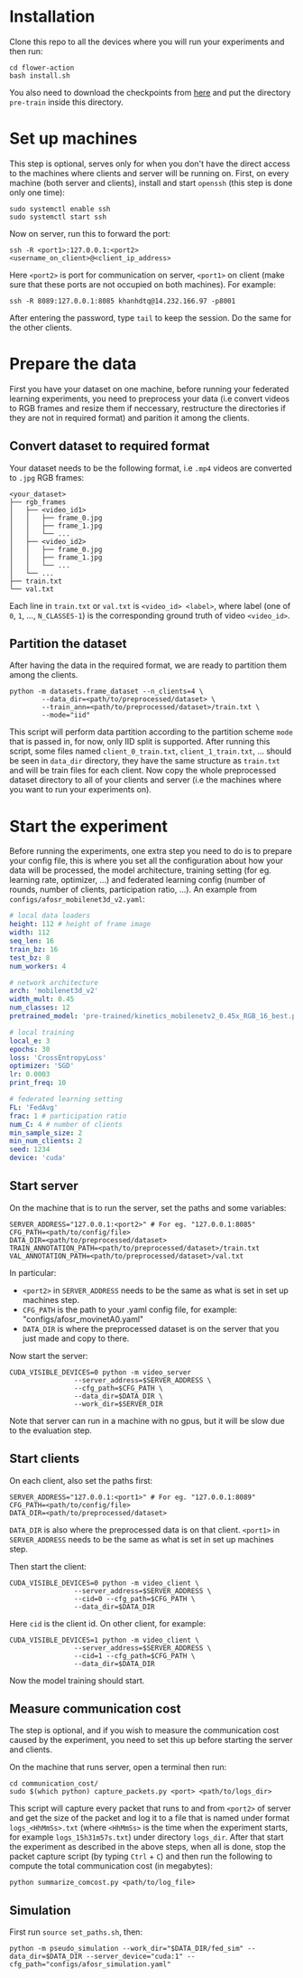 # **Installation**
Clone this repo to all the devices where you will run your experiments and then run:
```shell
cd flower-action
bash install.sh
```
You also need to download the checkpoints from [here](https://drive.google.com/file/d/14lRhTH_eNZmFLeMx0KYlXsnzVtT0gxS-/view?usp=sharing) and put the directory `pre-train` inside this directory. 

# **Set up machines**
This step is optional, serves only for when you don't have the direct access to the machines where clients and server will be running on.
First, on every machine (both server and clients), install and start `openssh` (this step is done only one time):
```shell
sudo systemctl enable ssh
sudo systemctl start ssh
```
Now on server, run this to forward the port:
```shell
ssh -R <port1>:127.0.0.1:<port2> <username_on_client>@<client_ip_address> 
```
Here `<port2>` is port for communication on server, `<port1>` on client (make sure that these ports are not occupied on both machines). For example: 
```shell
ssh -R 8089:127.0.0.1:8085 khanhdtq@14.232.166.97 -p8001
```
After entering the password, type `tail` to keep the session. Do the same for the other clients.


# **Prepare the data**
First you have your dataset on one machine, before running your federated learning experiments, you need to preprocess your data (i.e convert videos to RGB frames and resize them if neccessary, restructure the directories if they are not in required format) and parition it among the clients. 

## **Convert dataset to required format**
Your dataset needs to be the following format, i.e `.mp4` videos are converted to `.jpg` RGB frames:
```
<your_dataset>
├── rgb_frames
│   ├── <video_id1>
│   │   ├── frame_0.jpg
│   │   ├── frame_1.jpg
│   │   └── ...
│   ├── <video_id2>
│   │   ├── frame_0.jpg
│   │   ├── frame_1.jpg
│   │   └── ...
│   └── ...
├── train.txt
└── val.txt
```
Each line in `train.txt` or `val.txt` is `<video_id> <label>`, where label (one of `0`, `1`, ..., `N_CLASSES-1`) is the corresponding ground truth of video `<video_id>`. 

## **Partition the dataset**
After having the data in the required format, we are ready to partition them among the clients.
```shell 
python -m datasets.frame_dataset --n_clients=4 \
        --data_dir=<path/to/preprocessed/dataset> \
        --train_ann=<path/to/preprocessed/dataset>/train.txt \
        --mode="iid"
```
This script will perform data partition according to the partition scheme `mode` that is passed in, for now, only IID split is supported. After running this script, some files named `client_0_train.txt`, `client_1_train.txt`, ... should be seen in `data_dir` directory, they have the same structure as `train.txt` and will be train files for each client. Now copy the whole preprocessed dataset directory to all of your clients and server (i.e the machines where you want to run your experiments on).

# **Start the experiment**
Before running the experiments, one extra step you need to do is to prepare your config file, this is where you set all the configuration about how your data will be processed, the model architecture, training setting (for eg. learning rate, optimizer, ...) and federated learning config (number of rounds, number of clients, participation ratio, ...).
An example from `configs/afosr_mobilenet3d_v2.yaml`:
```yaml
# local data loaders
height: 112 # height of frame image
width: 112
seq_len: 16
train_bz: 16
test_bz: 8
num_workers: 4

# network architecture
arch: 'mobilenet3d_v2'
width_mult: 0.45 
num_classes: 12
pretrained_model: 'pre-trained/kinetics_mobilenetv2_0.45x_RGB_16_best.pth'

# local training
local_e: 3
epochs: 30
loss: 'CrossEntropyLoss'
optimizer: 'SGD'
lr: 0.0003
print_freq: 10

# federated learning setting 
FL: 'FedAvg'
frac: 1 # participation ratio
num_C: 4 # number of clients
min_sample_size: 2
min_num_clients: 2 
seed: 1234 
device: 'cuda'
```

## **Start server**
On the machine that is to run the server, set the paths and some variables:
```shell
SERVER_ADDRESS="127.0.0.1:<port2>" # For eg. "127.0.0.1:8085"
CFG_PATH=<path/to/config/file>
DATA_DIR=<path/to/preprocessed/dataset>
TRAIN_ANNOTATION_PATH=<path/to/preprocessed/dataset>/train.txt
VAL_ANNOTATION_PATH=<path/to/preprocessed/dataset>/val.txt
```
In particular:
- `<port2>` in `SERVER_ADDRESS` needs to be the same as what is set in set up machines step. 
- `CFG_PATH` is the path to your .yaml config file, for example: "configs/afosr_movinetA0.yaml"
- `DATA_DIR` is where the preprocessed dataset is on the server that you just made and copy to there.

Now start the server:
```shell
CUDA_VISIBLE_DEVICES=0 python -m video_server 
                --server_address=$SERVER_ADDRESS \
                --cfg_path=$CFG_PATH \
                --data_dir=$DATA_DIR \
                --work_dir=$SERVER_DIR
```
Note that server can run in a machine with no gpus, but it will be slow due to the evaluation step. 
## **Start clients**
On each client, also set the paths first:
```shell
SERVER_ADDRESS="127.0.0.1:<port1>" # For eg. "127.0.0.1:8089"
CFG_PATH=<path/to/config/file>
DATA_DIR=<path/to/preprocessed/dataset>
```
`DATA_DIR` is also where the preprocessed data is on that client. `<port1>` in `SERVER_ADDRESS` needs to be the same as what is set in set up machines step.

Then start the client:
```shell
CUDA_VISIBLE_DEVICES=0 python -m video_client \
                --server_address=$SERVER_ADDRESS \
                --cid=0 --cfg_path=$CFG_PATH \
                --data_dir=$DATA_DIR 
```
Here `cid` is the client id. On other client, for example:
```shell
CUDA_VISIBLE_DEVICES=1 python -m video_client \
                --server_address=$SERVER_ADDRESS \
                --cid=1 --cfg_path=$CFG_PATH \
                --data_dir=$DATA_DIR 
```
Now the model training should start.
## **Measure communication cost**
The step is optional, and if you wish to measure the communication cost caused by the experiment, you need to set this up before starting the server and clients.

On the machine that runs server, open a terminal then run:
```shell
cd communication_cost/
sudo $(which python) capture_packets.py <port> <path/to/logs_dir>
```
This script will capture every packet that runs to and from `<port2>` of server and get the size of the packet and log it to a file that is named under format `logs_<HhMmSs>.txt` (where `<HhMmSs>` is the time when the experiment starts, for example `logs_15h31m57s.txt`) under directory `logs_dir`.
After that start the experiment as described in the above steps, when all is done, stop the packet capture script (by typing `Ctrl` + `C`) and then run the following to compute the total communication cost (in megabytes):
```shell
python summarize_comcost.py <path/to/log_file>
```
## **Simulation**
First run `source set_paths.sh`, then:
```shell
python -m pseudo_simulation --work_dir="$DATA_DIR/fed_sim" --data_dir=$DATA_DIR --server_device="cuda:1" --cfg_path="configs/afosr_simulation.yaml"
```
